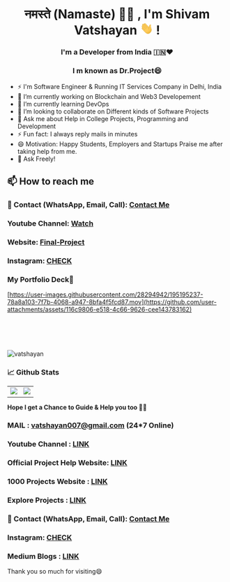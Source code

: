 <h1 align="center"> नमस्ते (Namaste) 🙏🏻 , I'm Shivam Vatshayan <img src="https://raw.githubusercontent.com/ABSphreak/ABSphreak/master/gifs/Hi.gif" width="30px"> ! </h1>
<h3 align="center">I'm a Developer from India 🇮🇳❤</h3>
<h3 align="center">I m known as Dr.Project😄 </h3>

- ⚡  I'm Software Engineer & Running IT Services Company in Delhi, India
- 🔭 I’m currently working on Blockchain and Web3 Developement
- 🌱 I’m currently learning DevOps
- 👯 I’m looking to collaborate on Different kinds of Software Projects
- 💬 Ask me about Help in College Projects, Programming and Development
- ⚡ Fun fact: I always reply mails in minutes
- 😄 Motivation: Happy Students, Employers and Startups Praise me after taking help from me. 
- 🌱 Ask Freely! 

## 📫 How to reach me
### 📲 Contact (WhatsApp, Email, Call): [Contact Me](https://www.contactvatshayan.com)
### Youtube Channel: [Watch](https://www.youtube.com/channel/UC-fiWBgdArpy9KtC_CO7XrQ) 
### Website: [Final-Project](https://www.finalproject.in/)
### Instagram: [CHECK](https://www.instagram.com/finalproject.in/)

### My Portfolio Deck🔭


[https://user-images.githubusercontent.com/28294942/195195237-78a8a103-7f7b-4068-a947-8bfa4f5fcd87.mov](https://github.com/user-attachments/assets/116c9806-e518-4c66-9626-cee143783162)




<div style="padding: 20px 0px;"><img src="./qwerty.png" alt=""></div>

<p align="left"> <img src="https://komarev.com/ghpvc/?username=vatshayan&label=Profile%20views&color=0e75b6&style=flat" alt="vatshayan" /> </p>



</p>

### 📈 Github Stats

<table width="100%">
  <tr>
    <td>
<img height="180em" src="https://github-readme-stats.vercel.app/api?username=vatshayan&show_icons=true&hide_border=true&theme=prussian"/> </td>
 <td> <img height="180em" src="https://github-readme-stats.vercel.app/api/top-langs/?username=vatshayan&show_icons=true&hide_border=true&layout=compact&langs_count=8&theme=prussian"/> </td>
  </tr>
 <table>
   
   
**Hope I get a Chance to Guide & Help you too 🙏🙏**

### MAIL : **vatshayan007@gmail.com** (24*7 Online)
   
### Youtube Channel : [LINK](https://youtube.com/channel/UC-fiWBgdArpy9KtC_CO7XrQ)
  
### Official Project Help Website: [LINK](https://www.finalproject.in/)
  
###  1000 Projects Website : [LINK](https://www.computer-science-project.in/)  

### Explore Projects : [LINK](https://buyprojectsonline.in/)
  
### 📲 Contact (WhatsApp, Email, Call): [Contact Me](https://www.contactvatshayan.com)

### Instagram: [CHECK](https://www.instagram.com/finalproject.in/)
  
### Medium Blogs : [LINK](https://vatshayan.medium.com)

Thank you so much for visiting😄
